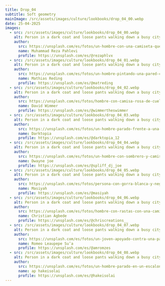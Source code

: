 ```yaml
---
title: Drop_04
subtitle: Soft geometry
mainImage: /src/assets/images/culture/lookbooks/drop_04_00.webp
date: 25-04-2025
images:
  - src: /src/assets/images/culture/lookbooks/drop_04_00.webp
    alt: Person in a dark coat and loose pants walking down a busy city street.
    author:
      src: https://unsplash.com/es/fotos/un-hombre-con-una-camiseta-que-dice-fuera-de-lo-comun--7oth7kZEo8
      name: Muhammad Reza Pahlevi
      profile: https://unsplash.com/es/@rezaphlvx
  - src: /src/assets/images/culture/lookbooks/drop_04_01.webp
    alt: Person in a dark coat and loose pants walking down a busy city street.
    author:
      src: https://unsplash.com/es/fotos/un-hombre-pintando-una-pared-con-graffiti-6ClSz54OrO4
      name: Mathias Reding
      profile: https://unsplash.com/es/@matreding
  - src: /src/assets/images/culture/lookbooks/drop_04_02.webp
    alt: Person in a dark coat and loose pants walking down a busy city street.
    author:
      src: https://unsplash.com/es/fotos/hombre-con-camisa-rosa-de-cuello-redondo-NQSYNwqIcrQ
      name: David Wimmer
      profile: https://unsplash.com/es/@wimmertheswimmer
  - src: /src/assets/images/culture/lookbooks/drop_04_03.webp
    alt: Person in a dark coat and loose pants walking down a busy city street.
    author:
      src: https://unsplash.com/es/fotos/un-hombre-parado-frente-a-una-pared-cubierta-de-graffiti-9M9sCASiWME
      name: Darktopia
      profile: https://unsplash.com/es/@darktopia_12
  - src: /src/assets/images/culture/lookbooks/drop_04_04.webp
    alt: Person in a dark coat and loose pants walking down a busy city street.
    author:
      src: https://unsplash.com/es/fotos/un-hombre-con-sombrero-y-camiseta-RcwPN7WFEZE
      name: Dwayne joe
      profile: https://unsplash.com/es/@spliff_dj_joe
  - src: /src/assets/images/culture/lookbooks/drop_04_05.webp
    alt: Person in a dark coat and loose pants walking down a busy city street.
    author:
      src: https://unsplash.com/es/fotos/persona-con-gorra-blanca-y-negra-H8wd0yjeEQw
      name: Masiyah
      profile: https://unsplash.com/es/@masiyah
  - src: /src/assets/images/culture/lookbooks/drop_04_06.webp
    alt: Person in a dark coat and loose pants walking down a busy city street.
    author:
      src: https://unsplash.com/es/fotos/hombre-con-rastas-con-una-camiseta-blanca-con-grafico-alienigena-5DiT30fo4P8
      name: Christian Agbede
      profile: https://unsplash.com/es/@chriscreations__
  - src: /src/assets/images/culture/lookbooks/drop_04_07.webp
    alt: Person in a dark coat and loose pants walking down a busy city street.
    author:
      src: https://unsplash.com/es/fotos/un-joven-apoyado-contra-una-pared-en-una-patineta-Tbx67XVIcAc
      name: Romeo Leaupepe Su’a
      profile: https://unsplash.com/es/@amromzes
  - src: /src/assets/images/culture/lookbooks/drop_04_08.webp
    alt: Person in a dark coat and loose pants walking down a busy city street.
    author:
      src: https://unsplash.com/es/fotos/un-hombre-parado-en-un-escalon-con-un-gato-blanco-y-negro-M9jVlWPEwTA
      name: ap hakeisolai
      profile: https://unsplash.com/es/@hakeisolai
---
```

